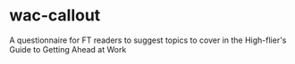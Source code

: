 # wac-callout
A questionnaire for FT readers to suggest topics to cover in the High-flier's Guide to Getting Ahead at Work
